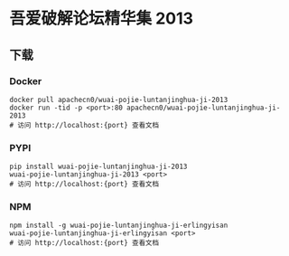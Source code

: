 # 吾爱破解论坛精华集 2013

## 下载

### Docker

```
docker pull apachecn0/wuai-pojie-luntanjinghua-ji-2013
docker run -tid -p <port>:80 apachecn0/wuai-pojie-luntanjinghua-ji-2013
# 访问 http://localhost:{port} 查看文档
```

### PYPI

```
pip install wuai-pojie-luntanjinghua-ji-2013
wuai-pojie-luntanjinghua-ji-2013 <port>
# 访问 http://localhost:{port} 查看文档
```

### NPM

```
npm install -g wuai-pojie-luntanjinghua-ji-erlingyisan
wuai-pojie-luntanjinghua-ji-erlingyisan <port>
# 访问 http://localhost:{port} 查看文档
```